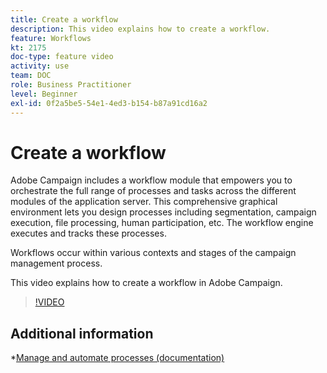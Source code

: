 ```yaml
---
title: Create a workflow
description: This video explains how to create a workflow.
feature: Workflows
kt: 2175
doc-type: feature video
activity: use
team: DOC
role: Business Practitioner
level: Beginner
exl-id: 0f2a5be5-54e1-4ed3-b154-b87a91cd16a2
---
```

# Create a workflow

Adobe Campaign includes a workflow module that empowers you to orchestrate the full range of processes and tasks across the different modules of the application server. This comprehensive graphical environment lets you design processes including segmentation, campaign execution, file processing, human participation, etc. The workflow engine executes and tracks these processes.

Workflows occur within various contexts and stages of the campaign management process.

This video explains how to create a workflow in Adobe Campaign.

>[!VIDEO](https://video.tv.adobe.com/v/25559?quality=12)

## Additional information

*[Manage and automate processes (documentation)](https://experienceleague.adobe.com/docs/campaign/campaign-classic/config/workflows.html)
